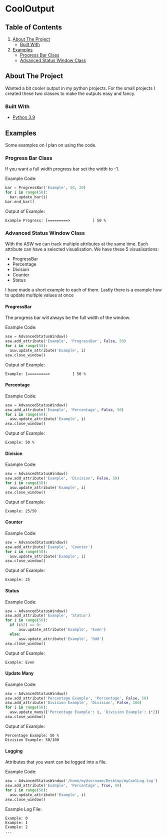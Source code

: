 # CoolOutput

## Table of Contents

1. [About The Project](#about-the-project)
   - [Built With](#built-with)
2. [Examples](#examples)
   - [Progress Bar Class](#progress-bar-class)
   - [Advanced Status Window Class](#advanced-status-window-class)

## About The Project

Wanted a bit cooler output in my python projects. For the small projects I created these two classes to make the outputs easy and fancy.

### Built With

* [Python 3.9](www.python.org)

## Examples

Some examples on I plan on using the code.

### Progress Bar Class

If you want a full width progress bar set the width to -1.

Example Code:
```python
bar = ProgressBar('Example', 50, 20)
for i in range(50):
  bar.update_bar(i)
bar.end_bar()
```
Output of Example:
```
Example Progress: [=========>          ] 50 %
```

### Advanced Status Window Class

With the ASW we can track multiple attributes at the same time. Each attribute can have a selected visualisation. We have these 5 visualisations:

 - ProgressBar
 - Percentage
 - Division
 - Counter
 - Status

I have made a short example to each of them. Lastly there is a example how to update multiple values at once

#### ProgressBar

The progress bar will always be the full width of the window.

Example Code:
```python
asw = AdvancedStatusWindow()
asw.add_attribute('Example', 'ProgressBar', False, 50)
for i in range(50):
  asw.update_attribute('Example', i)
asw.close_window()
```
Output of Example:
```
Example: [=========>          ] 50 %
```

#### Percentage

Example Code:
```python
asw = AdvancedStatusWindow()
asw.add_attribute('Example', 'Percentage', False, 50)
for i in range(50):
  asw.update_attribute('Example', i)
asw.close_window()
```
Output of Example:
```
Example: 50 %
```

#### Division

Example Code:
```python
asw = AdvancedStatusWindow()
asw.add_attribute('Example', 'Division', False, 50)
for i in range(50):
  asw.update_attribute('Example', i)
asw.close_window()
```
Output of Example:
```
Example: 25/50
```
#### Counter

Example Code:
```python
asw = AdvancedStatusWindow()
asw.add_attribute('Example', 'Counter')
for i in range(50):
  asw.update_attribute('Example', i)
asw.close_window()
```
Output of Example:
```
Example: 25
```

#### Status

Example Code:
```python
asw = AdvancedStatusWindow()
asw.add_attribute('Example', 'Status')
for i in range(50):
  if (i%2) == 0:
	  asw.update_attribute('Example', 'Even')
  else: 
	  asw.update_attribute('Example', 'Odd')
asw.close_window()
```
Output of Example:
```
Example: Even
```

#### Update Many

Example Code:
```python
asw = AdvancedStatusWindow()
asw.add_attribute('Percentage Example', 'Percentage', False, 50)
asw.add_attribute('Division Example', 'Division', False, 100)
for i in range(50):
  asw.update_many({'Percentage Example': i, 'Division Example': i*2})
asw.close_window()
```
Output of Example:
```
Percentage Example: 50 %
Division Example: 50/100
```

#### Logging
Attributes that you want can be logged into a file.

Example Code:
```python
asw = AdvancedStatusWindow('/home/myUsername/Desktop/myCoolLog.log')
asw.add_attribute('Example', 'Percentage', True, 50)
for i in range(50):
  asw.update_attribute('Example', i)
asw.close_window()
```
Example Log File:
```
Example: 0
Example: 1
Example: 2
...
```


